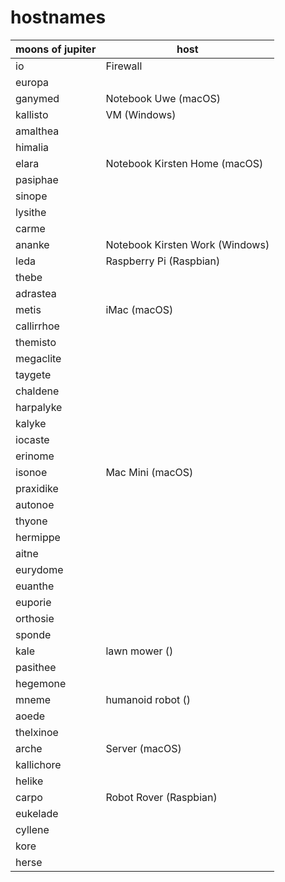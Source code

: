 # hostnames

| moons of jupiter | host    |
|------------------|---------|
| io               | Firewall |
| europa           | |
| ganymed          | Notebook Uwe (macOS) |
| kallisto         | VM (Windows) |
| amalthea         | |
| himalia          | |
| elara            | Notebook Kirsten Home (macOS) |
| pasiphae         | |
| sinope           | |
| lysithe          | |
| carme            | |
| ananke           | Notebook Kirsten Work (Windows) |
| leda             | Raspberry Pi (Raspbian) |
| thebe            | |
| adrastea         | |
| metis            | iMac (macOS) |
| callirrhoe       | |
| themisto         | |
| megaclite        | |
| taygete          | |
| chaldene         | |
| harpalyke        | |
| kalyke           | |
| iocaste          | |
| erinome          | |
| isonoe           | Mac Mini (macOS) |
| praxidike        | |
| autonoe          | |
| thyone           | |
| hermippe         | |
| aitne            | |
| eurydome         | |
| euanthe          | |
| euporie          | |
| orthosie         | |
| sponde           | |
| kale             | lawn mower () |
| pasithee         | |
| hegemone         | |
| mneme            | humanoid robot () |
| aoede            | |
| thelxinoe        | |
| arche            | Server (macOS) |
| kallichore       | |
| helike           | |
| carpo            | Robot Rover (Raspbian) |
| eukelade         | |
| cyllene          | |
| kore             | |
| herse            | |
